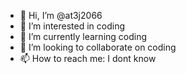 - 👋 Hi, I’m @at3j2066
- 👀 I’m interested in coding
- 🌱 I’m currently learning coding
- 💞️ I’m looking to collaborate on coding
- 📫 How to reach me: I dont know

<!---
at3j2066/at3j2066 is a ✨ special ✨ repository because its `README.md` (this file) appears on your GitHub profile.
You can click the Preview link to take a look at your changes.
--->

